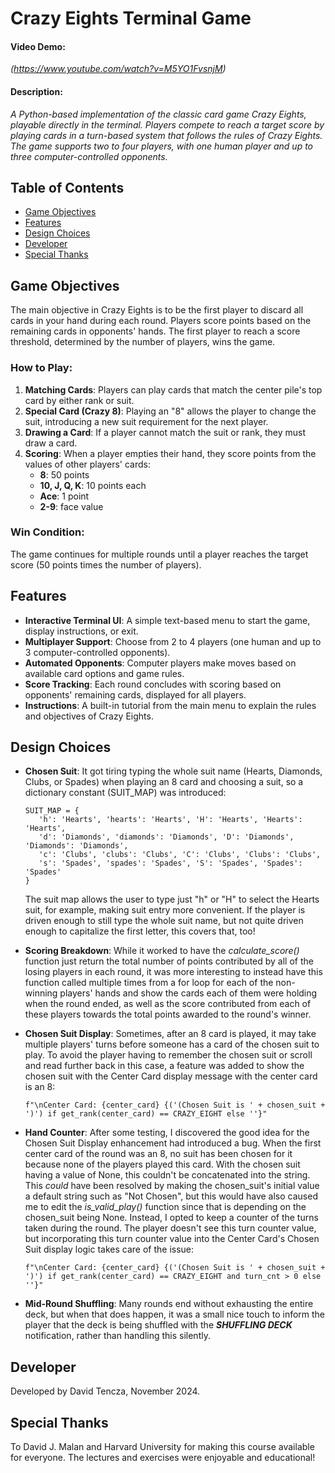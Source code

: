 # Crazy Eights Terminal Game
#### Video Demo: 
_(https://www.youtube.com/watch?v=M5YO1FvsnjM)_
#### Description: 
_A Python-based implementation of the classic card game Crazy Eights, playable directly in the terminal. Players compete to reach a target score by playing cards in a turn-based system that follows the rules of Crazy Eights. The game supports two to four players, with one human player and up to three computer-controlled opponents._

## Table of Contents
- [Game Objectives](#game-objectives)
- [Features](#features)
- [Design Choices](#design-choices)
- [Developer](#developer)
- [Special Thanks](#special-thanks)

## Game Objectives
The main objective in Crazy Eights is to be the first player to discard all cards in your hand during each round. Players score points based on the remaining cards in opponents' hands. The first player to reach a score threshold, determined by the number of players, wins the game.

### How to Play:
1. **Matching Cards**: Players can play cards that match the center pile's top card by either rank or suit.
2. **Special Card (Crazy 8)**: Playing an "8" allows the player to change the suit, introducing a new suit requirement for the next player.
3. **Drawing a Card**: If a player cannot match the suit or rank, they must draw a card.
4. **Scoring**: When a player empties their hand, they score points from the values of other players' cards:
   - **8**: 50 points
   - **10, J, Q, K**: 10 points each
   - **Ace**: 1 point
   - **2-9**: face value

### Win Condition:
The game continues for multiple rounds until a player reaches the target score (50 points times the number of players).

## Features
- **Interactive Terminal UI**: A simple text-based menu to start the game, display instructions, or exit.
- **Multiplayer Support**: Choose from 2 to 4 players (one human and up to 3 computer-controlled opponents).
- **Automated Opponents**: Computer players make moves based on available card options and game rules.
- **Score Tracking**: Each round concludes with scoring based on opponents' remaining cards, displayed for all players.
- **Instructions**: A built-in tutorial from the main menu to explain the rules and objectives of Crazy Eights.

## Design Choices
- **Chosen Suit**: It got tiring typing the whole suit name (Hearts, Diamonds, Clubs, or Spades) when playing an 8 card and choosing a suit, so a dictionary constant (SUIT_MAP) was introduced:

   ```
   SUIT_MAP = {
      'h': 'Hearts', 'hearts': 'Hearts', 'H': 'Hearts', 'Hearts': 'Hearts',
      'd': 'Diamonds', 'diamonds': 'Diamonds', 'D': 'Diamonds', 'Diamonds': 'Diamonds',
      'c': 'Clubs', 'clubs': 'Clubs', 'C': 'Clubs', 'Clubs': 'Clubs',
      's': 'Spades', 'spades': 'Spades', 'S': 'Spades', 'Spades': 'Spades'
   }
   ```

   The suit map allows the user to type just "h" or "H" to select the Hearts suit, for example, making suit entry more convenient. If the player is driven enough to still type the whole suit name, but not quite driven enough to capitalize the first letter, this covers that, too!

- **Scoring Breakdown**: While it worked to have the _calculate_score()_ function just return the total number of points contributed by all of the losing players in each round, it was more interesting to instead have this function called multiple times from a for loop for each of the non-winning players' hands and show the cards each of them were holding when the round ended, as well as the score contributed from each of these players towards the total points awarded to the round's winner.

- **Chosen Suit Display**: Sometimes, after an 8 card is played, it may take multiple players' turns before someone has a card of the chosen suit to play. To avoid the player having to remember the chosen suit or scroll and read further back in this case, a feature was added to show the chosen suit with the Center Card display message with the center card is an 8:

   ```
   f"\nCenter Card: {center_card} {('(Chosen Suit is ' + chosen_suit + ')') if get_rank(center_card) == CRAZY_EIGHT else ''}"
   ```

- **Hand Counter**: After some testing, I discovered the good idea for the Chosen Suit Display enhancement had introduced a bug. When the first center card of the round was an 8, no suit has been chosen for it because none of the players played this card. With the chosen suit having a value of None, this couldn't be concatenated into the string. This _could_ have been resolved by making the chosen_suit's initial value a default string such as "Not Chosen", but this would have also caused me to edit the _is_valid_play()_ function since that is depending on the chosen_suit being None. Instead, I opted to keep a counter of the turns taken during the round. The player doesn't see this turn counter value, but incorporating this turn counter value into the Center Card's Chosen Suit display logic takes care of the issue: 

   ```
   f"\nCenter Card: {center_card} {('(Chosen Suit is ' + chosen_suit + ')') if get_rank(center_card) == CRAZY_EIGHT and turn_cnt > 0 else ''}"
   ```

- **Mid-Round Shuffling**: Many rounds end without exhausting the entire deck, but when that does happen, it was a small nice touch to inform the player that the deck is being shuffled with the ***SHUFFLING DECK*** notification, rather than handling this silently.

## Developer
Developed by David Tencza, November 2024.

## Special Thanks
To David J. Malan and Harvard University for making this course available for everyone. The lectures and exercises were enjoyable and educational! 